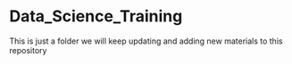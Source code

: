 # Data_Science_Training

This is just a folder we will keep updating and adding new materials to this repository
